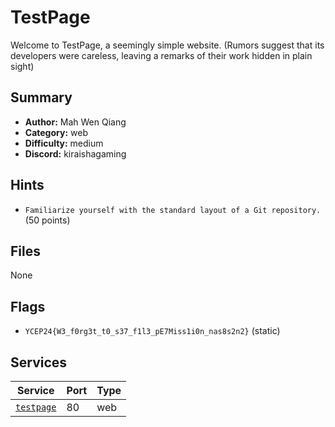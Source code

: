 # TestPage
Welcome to TestPage, a seemingly simple website. 
(Rumors suggest that its developers were careless, leaving a remarks of their work hidden in plain sight)

## Summary
- **Author:** Mah Wen Qiang
- **Category:** web
- **Difficulty:** medium
- **Discord:** kiraishagaming

## Hints
- `Familiarize yourself with the standard layout of a Git repository.` (50 points)

## Files
None

## Flags
- `YCEP24{W3_f0rg3t_t0_s37_f1l3_pE7Miss1i0n_nas8s2n2}` (static)

## Services
| Service | Port | Type |
| ------- | ---- | ---- |
| [`testpage`](service/testpage) | 80 | web |
